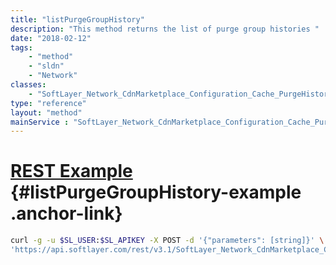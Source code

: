 ```yaml
---
title: "listPurgeGroupHistory"
description: "This method returns the list of purge group histories "
date: "2018-02-12"
tags:
    - "method"
    - "sldn"
    - "Network"
classes:
    - "SoftLayer_Network_CdnMarketplace_Configuration_Cache_PurgeHistory"
type: "reference"
layout: "method"
mainService : "SoftLayer_Network_CdnMarketplace_Configuration_Cache_PurgeHistory"
---
```


# [REST Example](#listPurgeGroupHistory-example) <a href="/article/rest/"><i class="fas fa-question"></i></a> {#listPurgeGroupHistory-example .anchor-link} 
```bash
curl -g -u $SL_USER:$SL_APIKEY -X POST -d '{"parameters": [string]}' \
'https://api.softlayer.com/rest/v3.1/SoftLayer_Network_CdnMarketplace_Configuration_Cache_PurgeHistory/listPurgeGroupHistory'
```
